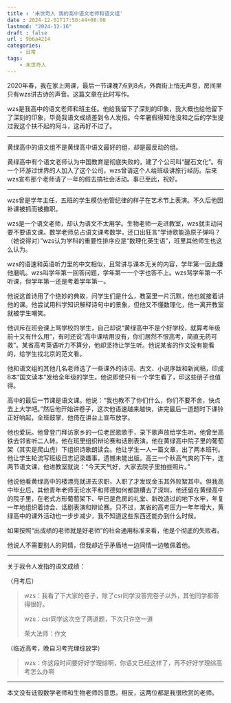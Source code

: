 ```yaml
---
title : '末世奇人 我的高中语文老师和语文组'
date : 2024-12-01T17:50:44+08:00
lastmod: "2024-12-16"
draft : false
url : 9b6a4214
categories:
    - 日常
tags: 
    - 末世奇人
---
```


2020年春，我在家上网课，最后一节课晚7点到8点，外面街上悄无声息，房间里只有wzs讲古诗的声音。这篇文章在此时写作。

wzs是我高中的语文老师和班主任。他给我留下了深刻的印象，我大概也给他留下了深刻的印象，毕竟我语文成绩差到令人发指。今年暑假得知他没和之后的学生提过我这个扶不起的阿斗，这再好不过了。

---

黄绿高中的语文组不是黄绿高中语文最好的组，却是最反动的组。

黄绿高中有个语文老师认为中国教育是彻底失败的，建了个公司叫“醒石文化”。有一个环游过世界的人加入了这个公司，wzs曾请这个人给班级讲旅行经历。后来wzs宣布那个老师请了一年的假去搞社会活动。事已至此，祝好。

---

wzs曾是学年主任，五班的学生模仿他管纪律的样子在艺术节上表演。不久后他因补课被抓而被撤职。

wzs是一个语文老师，却认为语文不太用学。生物老师一走进教室，wzs就主动问要不要语文课。数学老师总占语文课考数学，还口出狂言“学诗歌能造原子弹吗？（她说得对）”wzs认为学科的重要性排序应是“数理化英生语”，班里其他师生也这么认为。

wzs的语速和英语听力里的中文相似，且常讲与课本无关的内容，学年第一因此嫌他磨叽。wzs叫学年第一回答问题，学年第一一个字也答不上。wzs骂学年第一不听课，但学年第一还是考着学年第一。

他说这首诗用了个绝妙的典故，问学生们是什么，教室里一片沉默，他也就接着讲他的课。他尝试用科学知识解释诗句中的景象，但他又不懂数理化，他一离开教室就被学生嘲笑。

他训斥在班会课上骂学校的学生，自己却说“黄绿高中不是个好学校，就算考年级前十又有什么用”，有时还说“高中课啥用没有，你们居然不恨高考，简直无药可救”。某省高考英语听力不算分，他却坚持让学生听。他说某省的作文没有能看的，给学生找北京的范文看。

他和语文组的其他几名老师选了一些课外的诗词、古文、小说序跋和新闻稿，印成8本“国文读本”发给全年级的学生。他说即使只有一个学生看了，印这些册子也值得。

高中的最后一节课是语文课。他说：“我也教不了你们什么，你们不要不舍，快点去上大学吧。”然后他开始讲卷子，这次他语速越来越快，讲完最后一道题时下课铃正好响起，全班鼓掌，他倚在讲台上宣布放学。

他也爱玩。他曾登门拜访家乡的一位老民歌歌手，录下歌声放给学生听。他曾坐高铁去邻省听二人转。他在班里组织辩论赛和话剧表演。他在黄绿高中院子里的葡萄架（其实是爬山虎）下组织诗歌朗读会。他让学生一人一篇文章，出了两本班刊。他让学生轮流写班级日志记录趣事，遗憾未能出版。高三一个秋高气爽的下午，连两节语文课，他进教室就说：“今天天气好，大家去院子里拍些照片。”

他说他看黄绿高中的楼漂亮就进去求职，入职了才发现金玉其外败絮其中。但我高中毕业后，其他青年老师无论水平和师德如何都跳槽去了深圳，他还留在黄绿高中的院子里，在老式方形葡萄架下、早已是危房的礼堂、新改造过的地下水牢，年复一年地组织着诗会、话剧表演和辩论赛。只不过，某省的高考压力一年年增大，黄绿高中的课外活动也一步步减少，我不知道这些东西还能办到什么时候。

如果按照“出成绩的老师就是好老师”的社会通用标准来看，他是个彻底的失败者。

他说人不需要别人的同情，但我却近乎矛盾地一边同情一边敬佩着他。

---

关于我令人发指的语文成绩：

（月考后）

> wzs：我看了下大家的卷子，除了csr同学没答完卷子以外，其他同学都答得很好。
> 
> wzs：csr同学这次空了两道题，下次只许空一道
> 
> 荣大法师：作文

（临近高考，晚自习考完理综放学）

> wzs：你这段时间要好好学理综啊，你语文已经这样了，再不好好学理综高考怎么办啊

---

本文没有诋毁数学老师和生物老师的意思。相反，这两位都是我很欣赏的老师。